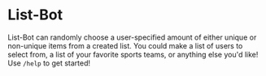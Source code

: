 # List-Bot
List-Bot can randomly choose a user-specified amount of either unique or non-unique items from a created list. You could make a list of users to select from, a list of your favorite sports teams, or anything else you'd like! Use `/help` to get started!
